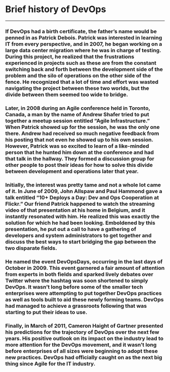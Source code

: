 # Brief history of DevOps
________________________________________
### If DevOps had a birth certificate, the father’s name would be penned in as Patrick Debois. Patrick was interested in learning IT from every perspective, and in 2007, he began working on a large data center migration where he was in charge of testing. During this project, he realized that the frustrations experienced in projects such as these are from the constant switching back and forth between the development side of the problem and the silo of operations on the other side of the fence. He recognized that a lot of time and effort was wasted navigating the project between these two worlds, but the divide between them seemed too wide to bridge.

### Later, in 2008 during an Agile conference held in Toronto, Canada, a man by the name of Andrew Shafer tried to put together a meetup session entitled “Agile Infrastructure.” When Patrick showed up for the session, he was the only one there. Andrew had received so much negative feedback from his posting that not even he showed up to his own session. However, Patrick was so excited to learn of a like-minded person that he hunted him down at the conference and had that talk in the hallway. They formed a discussion group for other people to post their ideas for how to solve this divide between development and operations later that year.

### Initially, the interest was pretty tame and not a whole lot came of it. In June of 2009, John Allspaw and Paul Hammond gave a talk entitled “10+ Deploys a Day: Dev and Ops Cooperation at Flickr.” Our friend Patrick happened to watch the streaming video of that presentation at his home in Belgium, and it instantly resonated with him. He realized this was exactly the solution for which he had been looking. Emboldened by this presentation, he put out a call to have a gathering of developers and system administrators to get together and discuss the best ways to start bridging the gap between the two disparate fields.

### He named the event DevOpsDays, occurring in the last days of October in 2009. This event garnered a fair amount of attention from experts in both fields and sparked lively debates over Twitter where the hashtag was soon shortened to simply DevOps. It wasn’t long before some of the smaller tech enterprises were attempting to put together DevOps practices as well as tools built to aid these newly forming teams. DevOps had managed to achieve a grassroots following that was starting to put their ideas to use.

### Finally, in March of 2011, Cameron Haight of Gartner presented his predictions for the trajectory of DevOps over the next few years. His positive outlook on its impact on the industry lead to more attention for the DevOps movement, and it wasn’t long before enterprises of all sizes were beginning to adopt these new practices. DevOps had officially caught on as the next big thing since Agile for the IT industry. 



